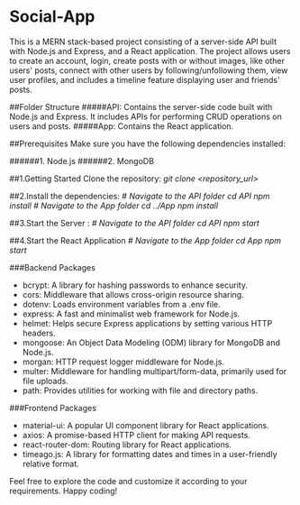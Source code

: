 # Social-App

This is a MERN stack-based project consisting of a server-side API built with Node.js and Express, and a React application. The project allows users to create an account, login, create posts with or without images, like other users' posts, connect with other users by following/unfollowing them, view user profiles, and includes a timeline feature displaying user and friends' posts.

##Folder Structure
#####API: Contains the server-side code built with Node.js and Express. It includes APIs for performing CRUD operations on users and posts.
#####App: Contains the React application.

##Prerequisites
Make sure you have the following dependencies installed:

######1. Node.js
######2. MongoDB

##1.Getting Started
Clone the repository:
    *git clone <repository_url>*

##2.Install the dependencies:
    *# Navigate to the API folder*
    *cd API*
    *npm install*
    *# Navigate to the App folder*
    *cd ../App*
    *npm install*

##3.Start the Server :
    *# Navigate to the API folder*
    *cd API*
    *npm start*

##4.Start the React Application
    *# Navigate to the App folder*
    *cd App*
    *npm start*

 
###Backend Packages
* bcrypt: A library for hashing passwords to enhance security.
* cors: Middleware that allows cross-origin resource sharing.
* dotenv: Loads environment variables from a .env file.
* express: A fast and minimalist web framework for Node.js.
* helmet: Helps secure Express applications by setting various HTTP headers.
* mongoose: An Object Data Modeling (ODM) library for MongoDB and Node.js.
* morgan: HTTP request logger middleware for Node.js.
* multer: Middleware for handling multipart/form-data, primarily used for file uploads.
* path: Provides utilities for working with file and directory paths.


###Frontend Packages
* material-ui: A popular UI component library for React applications.
* axios: A promise-based HTTP client for making API requests.
* react-router-dom: Routing library for React applications.
* timeago.js: A library for formatting dates and times in a user-friendly relative format.


Feel free to explore the code and customize it according to your requirements. Happy coding!
